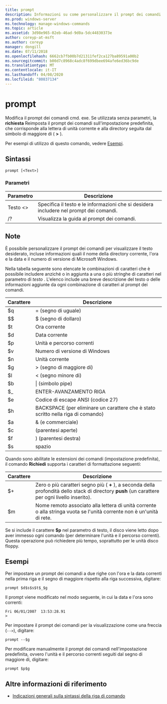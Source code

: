 ```yaml
---
title: prompt
description: Informazioni su come personalizzare il prompt dei comandi.
ms.prod: windows-server
ms.technology: manage-windows-commands
ms.topic: article
ms.assetid: 3d98e965-02eb-46ad-9d0a-5dc44830373e
author: coreyp-at-msft
ms.author: coreyp
manager: dongill
ms.date: 07/11/2018
ms.openlocfilehash: 6662cb7fb00b7d21311fef2ca127ba89591a00b2
ms.sourcegitcommit: b00d7c8968c4adc8f699dbee694afe6ed36bc9de
ms.translationtype: MT
ms.contentlocale: it-IT
ms.lasthandoff: 04/08/2020
ms.locfileid: "80837134"
---
```

# <a name="prompt"></a>prompt



Modifica il prompt dei comandi cmd. exe. Se utilizzata senza parametri, la **richiesta** Reimposta il prompt dei comandi sull'impostazione predefinita, che corrisponde alla lettera di unità corrente e alla directory seguita dal simbolo di maggiore di ( **>** ).

Per esempi di utilizzo di questo comando, vedere [Esempi](#BKMK_examples).

## <a name="syntax"></a>Sintassi

```
prompt [<Text>]
```

### <a name="parameters"></a>Parametri

|Parametro|Descrizione|
|---------|-----------|
|Testo \<>|Specifica il testo e le informazioni che si desidera includere nel prompt dei comandi.|
|/?|Visualizza la guida al prompt dei comandi.|

## <a name="remarks"></a>Note

È possibile personalizzare il prompt dei comandi per visualizzare il testo desiderato, incluse informazioni quali il nome della directory corrente, l'ora e la data e il numero di versione di Microsoft Windows.

Nella tabella seguente sono elencate le combinazioni di caratteri che è possibile includere anziché o in aggiunta a una o più stringhe di caratteri nel parametro di *testo* . L'elenco include una breve descrizione del testo o delle informazioni aggiunte da ogni combinazione di caratteri al prompt dei comandi.  

| Carattere |                                 Descrizione                                 |
|-----------|-----------------------------------------------------------------------------|
|    $q     |                               = (segno di uguale)                                |
|    $$     |                               $ (segno di dollaro)                               |
|    $t     |                                Ora corrente                                 |
|    $d     |                                Data corrente                                 |
|    $p     |                           Unità e percorso correnti                            |
|    $v     |                           Numero di versione di Windows                            |
|    $n     |                                Unità corrente                                |
|    $g     |                            > (segno di maggiore di)                            |
|    $l     |                             < (segno minore di)                              |
|    $b     |                              \| (simbolo pipe)                               |
|    $_     |                               ENTER-AVANZAMENTO RIGA                                |
|    $e     |                         Codice di escape ANSI (codice 27)                          |
|    $h     | BACKSPACE (per eliminare un carattere che è stato scritto nella riga di comando) |
|    $a     |                                & (e commerciale)                                |
|    $c     |                            (parentesi aperte)                             |
|    $f     |                            ) (parentesi destra)                            |
|    $s     |                                    spazio                                    |

Quando sono abilitate le estensioni dei comandi (impostazione predefinita), il comando **Richiedi** supporta i caratteri di formattazione seguenti:  

|Carattere|Descrizione|
|---------|-----------|
|$+|Zero o più caratteri segno più ( **+** ), a seconda della profondità dello stack di directory **push** (un carattere per ogni livello inserito).|
|$m|Nome remoto associato alla lettera di unità corrente o alla stringa vuota se l'unità corrente non è un'unità di rete.|

Se si include il carattere **$p** nel parametro di testo, il disco viene letto dopo aver immesso ogni comando (per determinare l'unità e il percorso correnti). Questa operazione può richiedere più tempo, soprattutto per le unità disco floppy.

## <a name="examples"></a><a name="BKMK_examples"></a>Esempi

Per impostare un prompt dei comandi a due righe con l'ora e la data correnti nella prima riga e il segno di maggiore rispetto alla riga successiva, digitare:
```
prompt $d$s$s$t$_$g 
```
Il prompt viene modificato nel modo seguente, in cui la data e l'ora sono correnti:
```
Fri 06/01/2007  13:53:28.91
>
```
Per impostare il prompt dei comandi per la visualizzazione come una freccia (`-->`), digitare:
```
prompt --$g
```
Per modificare manualmente il prompt dei comandi nell'impostazione predefinita, ovvero l'unità e il percorso correnti seguiti dal segno di maggiore di, digitare:
```
prompt $p$g
```

## <a name="additional-references"></a>Altre informazioni di riferimento

- [Indicazioni generali sulla sintassi della riga di comando](command-line-syntax-key.md)

